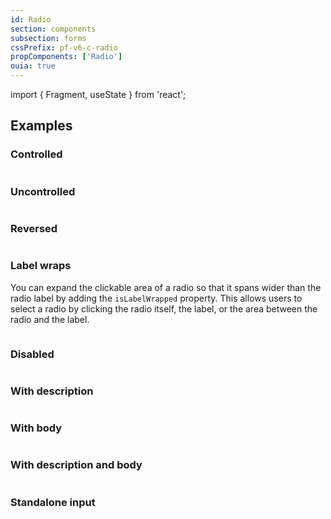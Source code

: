 ```yaml
---
id: Radio
section: components
subsection: forms
cssPrefix: pf-v6-c-radio
propComponents: ['Radio']
ouia: true
---
```


import { Fragment, useState } from 'react';

## Examples

### Controlled

```ts file="./RadioControlled.tsx"

```

### Uncontrolled

```ts file="./RadioUncontrolled.tsx"

```

### Reversed

```ts file="./RadioReversed.tsx"

```

### Label wraps

You can expand the clickable area of a radio so that it spans wider than the radio label by adding the `isLabelWrapped` property. This allows users to select a radio by clicking the radio itself, the label, or the area between the radio and the label.

```ts file="./RadioLabelWraps.tsx"

```

### Disabled

```ts file="./RadioDisabled.tsx"

```

### With description

```ts file="./RadioWithDescription.tsx"

```

### With body

```ts file="./RadioWithBody.tsx"

```

### With description and body

```ts file="./RadioWithDescriptionAndBody.tsx"

```

### Standalone input

```ts file="./RadioStandaloneInput.tsx"

```
